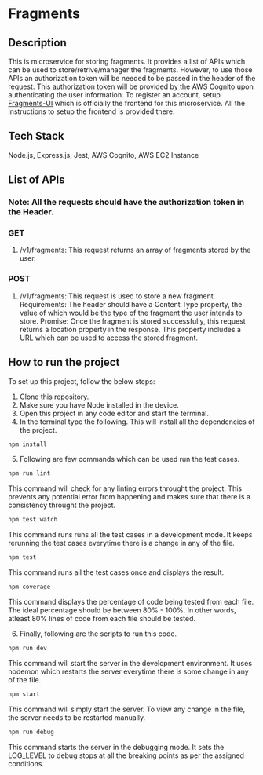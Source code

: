 # Fragments

## Description

This is microservice for storing fragments. It provides a list of APIs which can be used to store/retrive/manager the fragments. However, to use those APIs an authorization token will be needed to be passed in the header of the request. This authorization token will be provided by the AWS Cognito upon authenticating the user information. To register an account, setup <a href="https://github.com/busycaesar/Fragments-UI">Fragments-UI</a> which is officially the frontend for this microservice. All the instructions to setup the frontend is provided there.

## Tech Stack

Node.js, Express.js, Jest, AWS Cognito, AWS EC2 Instance

## List of APIs

### Note: All the requests should have the authorization token in the Header. 

### GET 
1. /v1/fragments: This request returns an array of fragments stored by the user.

### POST
1. /v1/fragments: This request is used to store a new fragment.
Requirements: The header should have a Content Type property, the value of which would be the type of the fragment the user intends to store.
Promise: Once the fragment is stored successfully, this request returns a location property in the response. This property includes a URL which can be used to access the stored fragment.

## How to run the project

To set up this project, follow the below steps:

1. Clone this repository.
2. Make sure you have Node installed in the device.
3. Open this project in any code editor and start the terminal.
4. In the terminal type the following. This will install all the dependencies of the project.

```bash
npm install
```

5. Following are few commands which can be used run the test cases.

```bash
npm run lint
```

This command will check for any linting errors throught the project. This prevents any potential error from happening and makes sure that there is a consistency throught the project.

```bash
npm test:watch
```

This command runs runs all the test cases in a development mode. It keeps rerunning the test cases everytime there is a change in any of the file.

```bash
npm test
```

This command runs all the test cases once and displays the result.

```bash
npm coverage
```

This command displays the percentage of code being tested from each file. The ideal percentage should be between 80% - 100%. In other words, atleast 80% lines of code from each file should be tested.

6. Finally, following are the scripts to run this code.

```bash
npm run dev
```

This command will start the server in the development environment. It uses nodemon which restarts the server everytime there is some change in any of the file.

```bash
npm start
```

This command will simply start the server. To view any change in the file, the server needs to be restarted manually.

```bash
npm run debug
```

This command starts the server in the debugging mode. It sets the LOG_LEVEL to debug stops at all the breaking points as per the assigned conditions.
